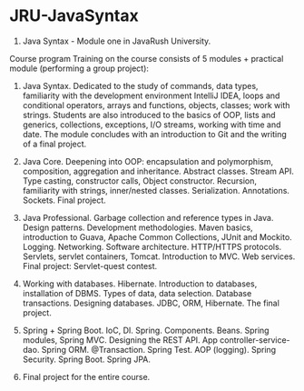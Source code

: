 # JRU-JavaSyntax
01. Java Syntax - Module one in JavaRush University.

Course program
Training on the course consists of 5 modules + practical module (performing a group project):

01. Java Syntax. Dedicated to the study of commands, data types, familiarity with the development environment IntelliJ IDEA, loops and conditional operators, arrays and functions, objects, classes; work with strings. Students are also introduced to the basics of OOP, lists and generics, collections, exceptions, I/O streams, working with time and date. The module concludes with an introduction to Git and the writing of a final project.

02. Java Core. Deepening into OOP: encapsulation and polymorphism, composition, aggregation and inheritance. Abstract classes. Stream API. Type casting, constructor calls, Object constructor. Recursion, familiarity with strings, inner/nested classes. Serialization. Annotations. Sockets. Final project.

03. Java Professional. Garbage collection and reference types in Java. Design patterns. Development methodologies. Maven basics, introduction to Guava, Apache Common Collections, JUnit and Mockito. Logging. Networking. Software architecture. HTTP/HTTPS protocols. Servlets, servlet containers, Tomcat. Introduction to MVC. Web services. Final project: Servlet-quest contest.

04. Working with databases. Hibernate. Introduction to databases, installation of DBMS. Types of data, data selection. Database transactions. Designing databases. JDBC, ORM, Hibernate. The final project.

05. Spring + Spring Boot. IoC, DI. Spring. Components. Beans. Spring modules, Spring MVC. Designing the REST API. App controller-service-dao. Spring ORM. @Transaction. Spring Test. AOP (logging). Spring Security. Spring Boot. Spring JPA.

05. Final project for the entire course.
